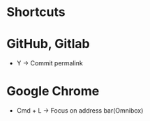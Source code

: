 # Shortcuts

# GitHub, Gitlab
- Y -> Commit permalink

# Google Chrome
- Cmd + L -> Focus on address bar(Omnibox)

